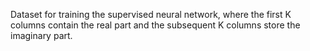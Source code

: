 Dataset for training the supervised neural network, where the first K columns contain the real part and the subsequent K columns store the imaginary part.
